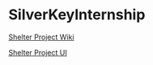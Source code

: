# SilverKeyInternship
[Shelter Project Wiki](https://github.com/silverkeytech/shelter/wiki/Requirements)

[Shelter Project UI](https://drive.google.com/file/d/19Ccv1KXXxb4wCzLVlAv5XRDPzk5YylgU/view?usp=sharing)
